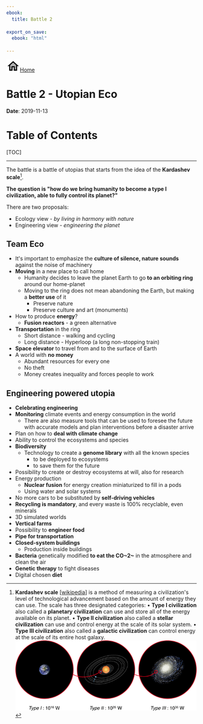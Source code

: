 ```yaml
---
ebook:
  title: Battle 2

export_on_save:
  ebook: "html"

---
```


<a href="https://zanna-37.github.io/I-E_Basis_2019/"><img src="./resources/home.png" alt="Home" style="vertical-align: bottom;">Home</a>

# Battle 2 - Utopian Eco

**Date**: 2019-11-13

# Table of Contents

[TOC]

-----

The battle is a battle of utopias that starts from the idea of the **Kardashev scale**[^1].
[^1]: **Kardashev scale** [[wikipedia](https://en.wikipedia.org/wiki/Kardashev_scale)] is a method of measuring a civilization's level of technological advancement based on the amount of energy they can use.
The scale has three designated categories:
• **Type I civilization** also called a **planetary civilization** can use and store all of the energy available on its planet.
• **Type II civilization** also called a **stellar civilization** can use and control energy at the scale of its solar system.
• **Type III civilization** also called a **galactic civilization** can control energy at the scale of its entire host galaxy.
![Kardashev-scale-image](resources/battle_02_Kardashev-scale.png)

**The question is "how do we bring humanity to become a type I civilization, able to fully control its planet?"**

There are two proposals:
- Ecology view _- by living in harmony with nature_
- Engineering view _- engineering the planet_

## Team Eco

- It's important to emphasize the **culture of silence, nature sounds** against the noise of machinery
- **Moving** in a new place to call home
  - Humanity decides to leave the planet Earth to go **to an orbiting ring** around our home-planet
  - Moving to the ring does not mean abandoning the Earth, but making a **better use** of it
    - Preserve nature
    - Preserve culture and art (monuments)
- How to produce **energy**?
  - **Fusion reactors** - a green alternative
- **Transportation** in the ring
  - Short distance - walking and cycling
  - Long distance - Hyperloop (a long non-stopping train)
- **Space elevator** to travel from and to the surface of Earth
- A world with **no money**
  - Abundant resources for every one
  - No theft
  - Money creates inequality and forces people to work

## Engineering powered utopia

- **Celebrating engineering**
- **Monitoring** climate events and energy consumption in the world
  - There are also measure tools that can be used to foresee the future with accurate models and plan interventions before a disaster arrive
- Plan on how to **deal with climate change**
- Ability to control the ecosystems and species
- **Biodiversity**
  - Technology to create a **genome library** with all the known species
    - to be deployed to ecosystems
    - to save them for the future
- Possibility to create or destroy ecosystems at will, also for research
- Energy production
  - **Nuclear fusion** for energy creation miniaturized to fill in a pods
  - Using water and solar systems
- No more cars to be substituted by **self-driving vehicles**
- **Recycling is mandatory**, and every waste is 100% recyclable, even minerals
- 3D simulated worlds
- **Vertical farms**
- Possibility to **engineer food**
- **Pipe for transportation**
- **Closed-system buildings**
  - Production inside buildings
- **Bacteria** genetically modified **to eat the CO~2~** in the atmosphere and clean the air
- **Genetic therapy** to fight diseases
- Digital chosen **diet**
